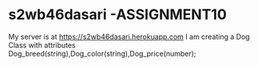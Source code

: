 # s2wb46dasari -ASSIGNMENT10
My server is at <https://s2wb46dasari.herokuapp.com>
I am creating a Dog Class with attributes Dog_breed(string),Dog_color(string),Dog_price(number);
